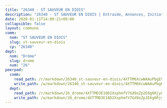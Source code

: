 ```yaml
---
title: "26340 - ST SAUVEUR EN DIOIS"
description: "26340 - ST SAUVEUR EN DIOIS | Entraide, Annonces, Initiatives"
date: 2020-01-11T14:09:21+09:00
collapsible: false
layout: commune
comm:
  nom: "ST SAUVEUR EN DIOIS"
  slug: st-sauveur-en-diois
  cp: "26340"
dept:
  nom: "Drôme"
  slug: drome
  num: "26"
peerpad:
  comm:
    read_path: /r/markdown/26340_st-sauveur-en-diois/4XTTM6XcwWAAuPbgEVcMVDW5BsHfDhxoybiGZTQ6XZZsPbJAM
    write_path: /w/markdown/26340_st-sauveur-en-diois/4XTTM6XcwWAAuPbgEVcMVDW5BsHfDhxoybiGZTQ6XZZsPbJAM-K3TgUm8rBfPugMLpLnMBV6HzZEXGo8Go9BKtk5ogDLACZ1vGkoKhpwXnfx5EC8ZUUCBK4LQLXuurCtmtZHhDwUbNPiMv6deidRaxoc9beHYkRXbZwDRSjSjpb3FZiTWhaBxDoHys
  dept:
    read_path: /r/markdown/26_drome/4XTTMD3E18D2XxphmfV7Gd9oZp2E6g6Rjy8yoyyuT4SyeeDZv
    write_path: /w/markdown/26_drome/4XTTMD3E18D2XxphmfV7Gd9oZp2E6g6Rjy8yoyyuT4SyeeDZv-K3TgUGX4nG6FnUgVjDeodHJBzD4Z7jTqAJwquijk1LCW8AWc9CAemuRZDQCZC8aha3sgQcHNRUHizJ1bQGiTeNjxAKKxoxsNxcJ7pjGzQ4icP1ftCA9sHED31LddZbCgpf6zkM4Q
---
```


